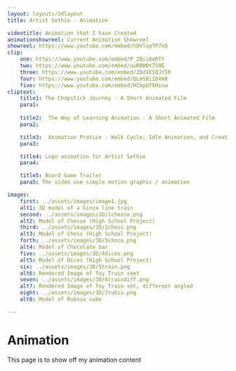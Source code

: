 ```yaml
---
layout: layouts/3dlayout
title: Artist Sethie - Animation

videotitle: Animation that I have Created
animationshowreel: Current Animation Showreel
showreel: https://www.youtube.com/embed/hOVlvpTP7XQ
clip:
    one: https://www.youtube.com/embed/P_ZBii6qRTY
    two: https://www.youtube.com/embed/ouRRWOt750E
    three: https://www.youtube.com/embed/ZDd1ESQJYI0
    four: https://www.youtube.com/embed/QLmS0i16Vm8
    five: https://www.youtube.com/embed/HCbpUfXHicw
cliptext:
    title1: The Chopstick Journey - A Short Animated Film
    para1: 
    
    title2:  The Way of Learning Animation - A Short Animated Film
    para2: 

    title3:  Animation Pratice - Walk Cycle, Idle Animation, and Creative Animation 
    para3: 

    title4: Logo animation for Artist Sethie
    para4: 

    title5: Board Game Trailer 
    para5: The video use simple motion graphic / animation 

images:
    first: ../assets/images/image1.jpg
    alt1: 3D model of a Ginza line train
    second: ../assets/images/3D/1chesse.png
    alt2: Model of Chesse (High School Project)
    third: ../assets/images/3D/2chess.png
    alt3: Model of Chess (High School Project)
    forth: ../assets/images/3D/3choco.png
    alt4: Model of Chocolate bar 
    five: ../assets/images/3D/4dices.png
    alt5: Model of Dices (High School Project)
    six: ../assets/images/3D/5train.png
    alt6: Rendered Image of Toy Train seet
    seven: ../assets/images/3D/6traindiff.png
    alt7: Rendered Image of Toy Train set, different angled
    eight: ../assets/images/3D/7rubix.png
    alt8: Model of Rubnix cube

---
```


# Animation
This page is to show off my animation content 